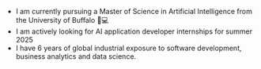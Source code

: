 - I am currently pursuing a Master of Science in Artificial Intelligence from the University of Buffalo 📖💻
- I am actively looking for AI application developer internships for summer 2025
- I have 6 years of global industrial exposure to software development, business analytics and data science.
